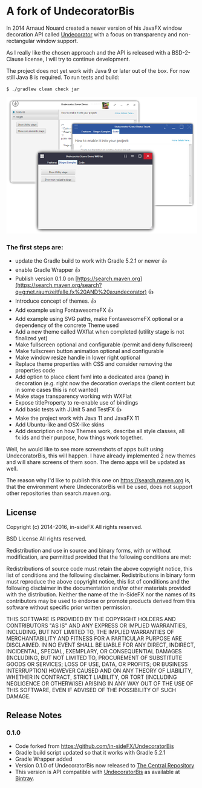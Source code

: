 A fork of UndecoratorBis
========================

In 2014 Arnaud Nouard created a newer version of his JavaFX window decoration API called <a href="https://github.com/in-sideFX/Undecorator">Undecorator</a> with a focus on transparency and non-rectangular window support.

As I really like the chosen approach and the API is released with a BSD-2-Clause license, I will try to continue development. 

The project does not yet work with Java 9 or later out of the box. For now still Java 8 is required.
To run tests and build:

```
$ ./gradlew clean check jar
```

![Skins](logo.png)

### The first steps are:

 * update the Gradle build to work with Gradle 5.2.1 or newer :+1:
 * enable Gradle Wrapper :+1:
 * Publish version 0.1.0 on [https://search.maven.org](https://search.maven.org/search?q=g:net.raumzeitfalle.fx%20AND%20a:undecorator) :+1:
 * Introduce concept of themes. :+1:
 * Add example using FontawesomeFX :+1:
 * Add example using SVG paths, make FontawesomeFX optional or a dependency of the concrete Theme used 
 * Add a new theme called WXflat when completed (utility stage is not finalized yet)
 * Make fullscreen optional and configurable (permit and deny fullscreen)
 * Make fullscreen button animation optional and configurable
 * Make window resize handle in lower right optional
 * Replace theme properties with CSS and consider removing the properties code
 * Add option to place client fxml into a dedicated area (pane) in decoration (e.g. right now the decoration overlaps the client content but in some cases this is not wanted)
 * Make stage transparency working with WXFlat
 * Expose titleProperty to re-enable use of bindings  
 * Add basic tests with JUnit 5 and TestFX :+1:
 * Make the project work with Java 11 and JavaFX 11
 * Add Ubuntu-like and OSX-like skins
 * Add description on how Themes work, describe all style classes, all fx:ids and their purpose, how things work together.


Well, he would like to see more screenshots of apps built using UndecoratorBis, this will happen. I have already implemented 2 new themes and will share screens of them soon. The demo apps will be updated as well.

The reason why I'd like to publish this one on https://search.maven.org is, that the environment where UndecoratorBis will be used, does not support other repositories than search.maven.org.

## License

Copyright (c) 2014-2016, in-sideFX
All rights reserved.

BSD License All rights reserved.

Redistribution and use in source and binary forms, with or without 
modification, are permitted provided that the following conditions are met:

Redistributions of source code must retain the above copyright notice, this list of conditions and the following disclaimer.
Redistributions in binary form must reproduce the above copyright notice, this list of conditions and the following disclaimer in the documentation and/or other materials provided with the distribution.
Neither the name of the In-SideFX nor the names of its contributors may be used to endorse or promote products derived from this software without specific prior written permission.

THIS SOFTWARE IS PROVIDED BY THE COPYRIGHT HOLDERS AND CONTRIBUTORS "AS IS" AND ANY EXPRESS OR IMPLIED WARRANTIES, INCLUDING, BUT NOT LIMITED TO, THE IMPLIED WARRANTIES OF MERCHANTABILITY AND FITNESS FOR A PARTICULAR PURPOSE ARE DISCLAIMED. IN NO EVENT SHALL BE LIABLE FOR ANY DIRECT, INDIRECT, INCIDENTAL, SPECIAL, EXEMPLARY, OR CONSEQUENTIAL DAMAGES (INCLUDING, BUT NOT LIMITED TO, PROCUREMENT OF SUBSTITUTE GOODS OR SERVICES; LOSS OF USE, DATA, OR PROFITS; OR BUSINESS INTERRUPTION) HOWEVER CAUSED AND ON ANY THEORY OF LIABILITY, WHETHER IN CONTRACT, STRICT LIABILITY, OR TORT (INCLUDING NEGLIGENCE OR OTHERWISE) ARISING IN ANY WAY OUT OF THE USE OF THIS SOFTWARE, EVEN IF ADVISED OF THE POSSIBILITY OF SUCH DAMAGE.


## Release Notes


### 0.1.0
 * Code forked from https://github.com/in-sideFX/UndecoratorBis
 * Gradle build script updated so that it works with Gradle 5.2.1
 * Gradle Wrapper added
 * Version 0.1.0 of UndecoratorBis now released to [The Central Repository](https://search.maven.org/search?q=g:net.raumzeitfalle.fx)
 * This version is API compatible with [UndecoratorBis](https://github.com/in-sideFX/UndecoratorBis) as available at [Bintray](https://bintray.com/in-sidefx/maven/undecorator).
